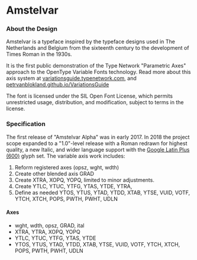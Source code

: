# Amstelvar

### About the Design

Amstelvar is a typeface inspired by the typeface designs used in The Netherlands and Belgium from the sixteenth century to the development of Times Roman in the 1930s.

It is the first public demonstration of the Type Network "Parametric Axes" approach to the OpenType Variable Fonts technology.
Read more about this axis system at [variationsguide.typenetwork.com](https://variationsguide.typenetwork.com), and [petrvanblokland.github.io/VariationsGuide](https://petrvanblokland.github.io/VariationsGuide)

The font is licensed under the SIL Open Font License, which permits unrestricted usage, distribution, and modification, subject to terms in the license. 

### Specification

The first release of "Amstelvar Alpha" was in early 2017. 
In 2018 the project scope expanded to a "1.0"-level release with a Roman redrawn for highest quality, a new Italic, and wider language support with the [Google Latin Plus (600)](https://github.com/TypeNetwork/Amstelvar/blob/master/Character%20Set) glyph set.
The variable axis work includes:
1. Reform registered axes (opsz, wght, wdth)
2. Create other blended axis GRAD
3. Create XTRA,  XOPQ, YOPQ, limited to minor adjustments.
4. Create YTLC, YTUC, YTFG, YTAS, YTDE, YTRA,
5. Define as needed YTOS, YTUS, YTAD, YTDD, XTAB, YTSE, 
VUID, VOTF, YTCH, XTCH, POPS, PWTH, PWHT, UDLN

#### Axes

* wght, wdth, opsz, GRAD, ital
* XTRA, YTRA, XOPQ, YOPQ
* YTLC, YTUC, YTFG, YTAS, YTDE
* YTOS, YTUS, YTAD, YTDD, XTAB, YTSE, VUID, VOTF, YTCH, XTCH, POPS, PWTH, PWHT, UDLN
